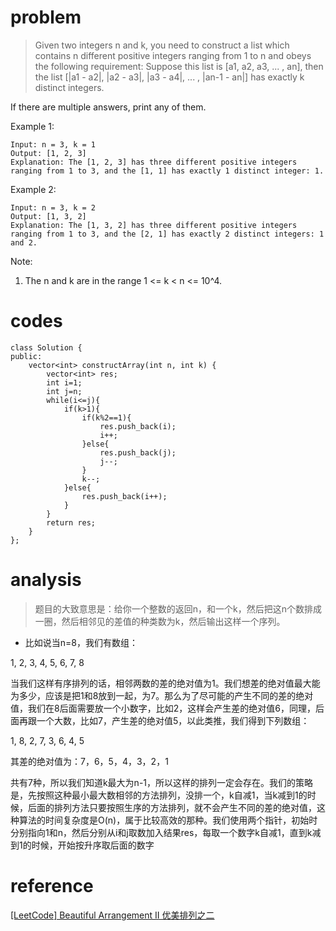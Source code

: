 # problem
> Given two integers n and k, you need to construct a list which contains n different positive integers ranging from 1 to n and obeys the following requirement: 
Suppose this list is [a1, a2, a3, ... , an], then the list [|a1 - a2|, |a2 - a3|, |a3 - a4|, ... , |an-1 - an|] has exactly k distinct integers.

If there are multiple answers, print any of them.

Example 1:
```
Input: n = 3, k = 1
Output: [1, 2, 3]
Explanation: The [1, 2, 3] has three different positive integers ranging from 1 to 3, and the [1, 1] has exactly 1 distinct integer: 1.
```
Example 2:
```
Input: n = 3, k = 2
Output: [1, 3, 2]
Explanation: The [1, 3, 2] has three different positive integers ranging from 1 to 3, and the [2, 1] has exactly 2 distinct integers: 1 and 2.
```
Note:
1. The n and k are in the range 1 <= k < n <= 10^4.

# codes
```
class Solution {
public:
    vector<int> constructArray(int n, int k) {
        vector<int> res;
        int i=1;
        int j=n;
        while(i<=j){
            if(k>1){
                if(k%2==1){
                    res.push_back(i);
                    i++;
                }else{
                    res.push_back(j);
                    j--;
                }
                k--;
            }else{
                res.push_back(i++);
            }
        }
        return res;
    }
};
```

# analysis
>题目的大致意思是：给你一个整数的返回n，和一个k，然后把这n个数排成一圈，然后相邻见的差值的种类数为k，然后输出这样一个序列。

- 比如说当n=8，我们有数组：

1, 2, 3, 4, 5, 6, 7, 8

当我们这样有序排列的话，相邻两数的差的绝对值为1。我们想差的绝对值最大能为多少，应该是把1和8放到一起，为7。那么为了尽可能的产生不同的差的绝对值，我们在8后面需要放一个小数字，比如2，这样会产生差的绝对值6，同理，后面再跟一个大数，比如7，产生差的绝对值5，以此类推，我们得到下列数组：

1, 8, 2, 7, 3, 6, 4, 5

其差的绝对值为：7，6，5，4，3，2，1

共有7种，所以我们知道k最大为n-1，所以这样的排列一定会存在。我们的策略是，先按照这种最小最大数相邻的方法排列，没排一个，k自减1，当k减到1的时候，后面的排列方法只要按照生序的方法排列，就不会产生不同的差的绝对值，这种算法的时间复杂度是O(n)，属于比较高效的那种。我们使用两个指针，初始时分别指向1和n，然后分别从i和j取数加入结果res，每取一个数字k自减1，直到k减到1的时候，开始按升序取后面的数字

# reference
[[LeetCode] Beautiful Arrangement II 优美排列之二][1]

[1]: http://www.cnblogs.com/grandyang/p/7577878.html